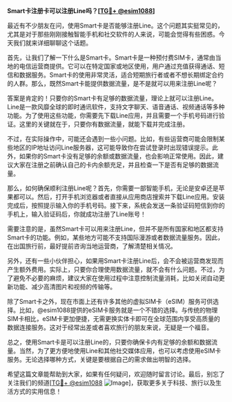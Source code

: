 **Smart卡注册卡可以注册Line吗？[[TG💪+ @esim1088](https://t.me/s/esim1088)]**

最近有不少朋友在问，使用Smart卡是否能够注册Line。这个问题其实挺常见的，尤其是对于那些刚刚接触智能手机和社交软件的人来说，可能会觉得有些困惑。今天我们就来详细聊聊这个话题。

首先，让我们了解一下什么是Smart卡。Smart卡是一种预付费SIM卡，通常由当地的电信运营商提供。它可以在特定国家或地区使用，用户通过充值获得通话、短信和数据服务。Smart卡的使用非常灵活，适合短期旅行者或者不想长期绑定合约的人群。那么，既然Smart卡能提供数据流量，是不是就可以用来注册Line呢？

答案是肯定的！只要你的Smart卡有足够的数据流量，理论上就可以注册Line。Line是一款风靡全球的即时通讯软件，支持文字聊天、语音通话、视频通话等多种功能。为了使用这些功能，你需要先下载Line应用，并且需要一个手机号码进行验证。这里的关键就在于，只要你有数据流量，就能下载并完成注册。

不过，在实际操作中，可能还会遇到一些小问题。比如，有些运营商可能会限制某些地区的IP地址访问Line服务器，这可能导致你在尝试登录时出现错误提示。此外，如果你的Smart卡没有足够的余额或数据流量，也会影响正常使用。因此，建议大家在注册之前确认自己的卡内余额充足，并且检查一下是否有足够的数据流量。

那么，如何确保顺利注册Line呢？首先，你需要一部智能手机，无论是安卓还是苹果都可以。然后，打开手机浏览器或者直接从应用商店搜索并下载Line应用。安装完成后，按照提示输入你的手机号码。接下来，系统会发送一条验证码短信到你的手机上，输入验证码后，你就成功注册了Line账号！

需要注意的是，虽然Smart卡可以用来注册Line，但并不是所有国家和地区都支持Smart卡的功能。例如，某些地方可能不支持国际漫游或者数据流量服务。因此，在出国旅行前，最好提前咨询当地运营商，了解清楚相关情况。

另外，还有一些小伙伴担心，如果用Smart卡注册Line后，会不会被运营商发现而产生额外费用。实际上，只要你合理使用数据流量，就不会有什么问题。不过，为了避免不必要的麻烦，建议大家在使用过程中注意控制流量消耗，比如关闭自动更新功能、减少高清图片和视频的传输等。

除了Smart卡之外，现在市面上还有许多其他的虚拟SIM卡（eSIM）服务可供选择。比如，@esim1088提供的eSIM卡服务就是一个不错的选择。与传统的物理SIM卡相比，eSIM卡更加便捷，无需更换实体卡即可在全球范围内享受高质量的数据连接服务。这对于经常出差或者喜欢旅行的朋友来说，无疑是一个福音。

总之，使用Smart卡是可以注册Line的，只要你确保卡内有足够的余额和数据流量。当然，为了更方便地使用Line和其他社交媒体应用，也可以考虑使用eSIM卡服务。无论选择哪种方式，关键是要根据自己的需求做出明智的选择。

希望这篇文章能帮助到大家，如果有任何疑问，欢迎随时留言讨论。最后，别忘了关注我们的频道[[TG💪+ @esim1088](https://t.me/s/esim1088) ![Image](https://i.postimg.cc/4NQfJmqS/Snipaste-2025-05-13-00-14-12.png)]，获取更多关于科技、旅行以及生活方式的实用信息！
